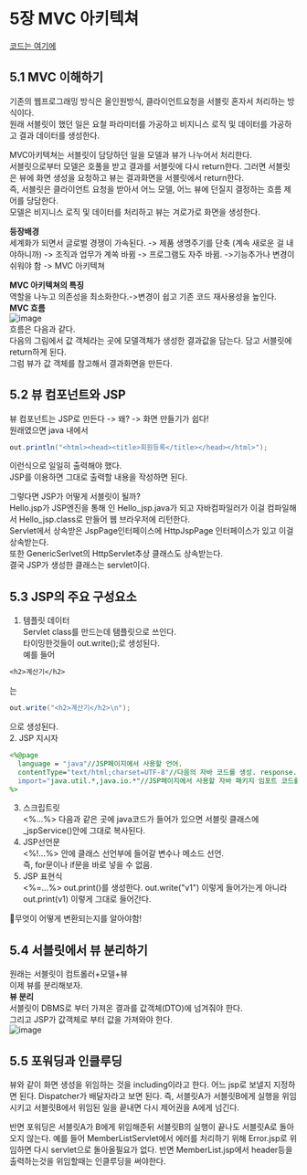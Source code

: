 # 5장 MVC 아키텍쳐  
[코드는 여기에](https://github.com/suhwoo/show_member_list_with__view)   
## 5.1 MVC 이해하기  
기존의 웹프로그래밍 방식은 올인원방식, 클라이언트요청을 서블릿 혼자서 처리하는 방식이다.  
원래 서블릿이 했던 일은 요철 파라미터를 가공하고 비지니스 로직 및 데이터를 가공하고 결과 데이터를 생성한다.  
  
MVC아키텍쳐는 서블릿이 담당하던 일을 모델과 뷰가 나누어서 처리한다.  
서블릿으로부터 모델은 호풀을 받고 결과를 서블릿에 다시 return한다. 그러면 서블릿은 뷰에 화면 생성을 요청하고 뷰는 결과화면을 서블릿에서 return한다.  
즉, 서블릿은 클라이언트 요청을 받아서 어느 모델, 어느 뷰에 던질지 결정하는 흐름 제어를 당담한다.  
모델은 비지니스 로직 및 데이터를 처리하고 뷰는 겨로가로 화면을 생성한다.  
  
**등장배경**  
세계화가 되면서 글로벌 경쟁이 가속된다. -> 제품 생명주기를 단축 (계속 새로운 걸 내야하니까) -> 조직과 업무가 계쏙 바뀜 -> 프로그램도 자주 바뀜. ->기능추가나 변경이 쉬워야 함 -> MVC 아키텍쳐  
  
**MVC 아키텍쳐의 특징**  
역할을 나누고 의존성을 최소화한다.->변경이 쉽고 기존 코드 재사용성을 높인다.  
**MVC 흐름**  
![image](https://user-images.githubusercontent.com/61738600/127312467-82c3cc61-ea78-4c9c-bd05-914b09409db1.png)  
흐름은 다음과 같다.  
다음의 그림에서 값 객체라는 곳에 모델객체가 생성한 결과값을 담는다. 담고 서블릿에 return하게 된다.  
그럼 뷰가 값 객체를 참고해서 결과화면을 만든다.  
## 5.2 뷰 컴포넌트와 JSP  
뷰 컴포넌트는 JSP로 만든다 -> 왜? -> 화면 만들기가 쉽다!  
원래였으면 java 내에서 
```java
out.println("<html><head><title>회원등록</title></head></html>");
```
이런식으로 일일히 출력해야 했다.  
JSP를 이용하면 그대로 출력할 내용을 작성하면 된다.  
  
그렇다면 JSP가 어떻게 서블릿이 될까?  
Hello.jsp가 JSP엔진을 통해 <Java Source>인 Hello_jsp.java가 되고 자바컴파일러가 이걸 컴파일해서 Hello_jsp.class로 만들어 웹 브라우저에 리턴한다.  
Servlet에서 상속받은 JspPage인터페이스에 HttpJspPage 인터페이스가 있고 이걸 상속받는다.  
또한 GenericSerlvet의 HttpServlet추상 클래스도 상속받는다.  
결국 JSP가 생성한 클래스는 servlet이다.  
  
## 5.3 JSP의 주요 구성요소  

1. 템플릿 데이터  
Servlet class를 만드는데 탬플릿으로 쓰인다.  
타이밍한것들이 out.write();로 생성된다.  
예를 들어
```jsp
<h2>계산기</h2>
```
는 
```java
out.write("<h2>계산기</h2>\n");
```
으로 생성된다.  
2. JSP 지시자  
```jsp
<%@page
  language = "java"//JSP페이지에서 사용할 언어.
  contentType="text/html;charset=UTF-8"//다음의 자바 코드를 생성. response.setContentType("text/html;charset=UTF-8");
  import="java.util.*,java.io.*"//JSP페이지에서 사용할 자바 패키지 임포트 코드를 생성. import java.util.*;
%>
```
3. 스크립트릿  
<%...%> 다음과 같은 곳에 java코드가 들어가 있으면 서블릿 클래스에 _jspService()안에 그대로 복사된다.  
4. JSP선언문  
<%!...%> 안에 클래스 선언부에 들어갈 변수나 메소드 선언.  
즉, for문이나 if문을 바로 넣을 수 없음.  
5. JSP 표현식  
<%=...%> out.print()를 생성한다. out.write("v1") 이렇게 들어가는게 아니라 out.print(v1) 이렇게 그대로 들어간다.  

🔑무엇이 어떻게 변환되는지를 알아야함!  
  
## 5.4 서블릿에서 뷰 분리하기  
  원래는 서블릿이 컴트롤러+모델+뷰  
  이제 뷰를 분리해보자.  
  **뷰 분리**  
  서블릿이 DBMS로 부터 가져온 결과를 값객체(DTO)에 넘겨줘야 한다.  
  그리고 JSP가 값객체로 부터 값을 가져와야 한다.  
  ![image](https://user-images.githubusercontent.com/61738600/127369218-ad796e56-ae13-4c4c-a231-0ca2200230f0.png)  
    
## 5.5 포워딩과 인클루딩
  뷰와 같이 화면 생성을 위임하는 것을 including이라고 한다.
  어느 jsp로 보낼지 지정하면 된다.
  Dispatcher가 배달자라고 보면 된다. 
  즉, 서블릿A가 서블릿B에게 실행을 위임시키고 서블릿B에서 위임된 일을 끝내면 다시 제어권을 A에게 넘긴다.
  
  반면 포워딩은 서블릿A가 B에게 위임해준뒤 서블릿B의 실행이 끝나도 서블릿A로 돌아오지 않는다.
  예를 들어 MemberListServlet에서 에러를 처리하기 위해 Error.jsp로 위임하면 다시 servlet으로 돌아올필요가 없다. 반면 MemberList.jsp에서 header등을 출력하는것을 위임할때는 인클루딩을 써야한다.
  
  
  

  


  
  




